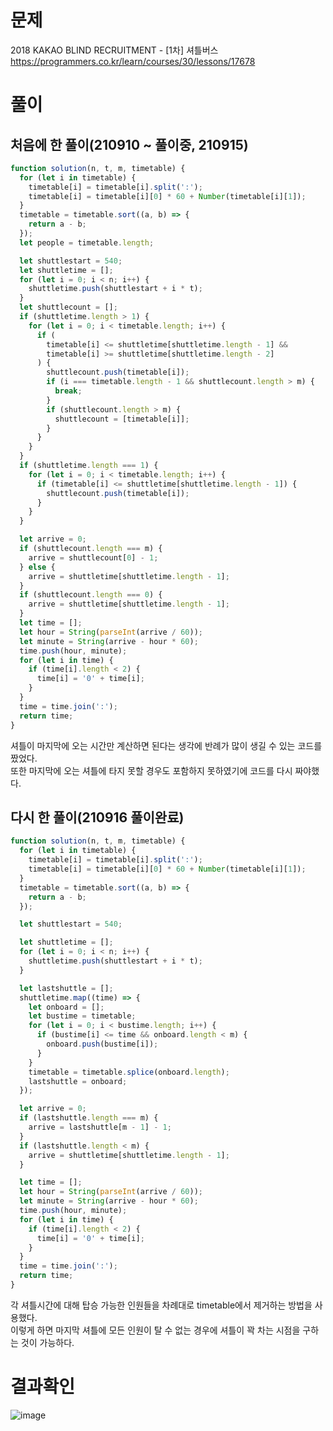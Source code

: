 <h1>문제</h1>

2018 KAKAO BLIND RECRUITMENT - [1차] 셔틀버스  
https://programmers.co.kr/learn/courses/30/lessons/17678


<h1>풀이</h1>
<h2>처음에 한 풀이(210910 ~ 풀이중, 210915)</h2>

```jsx
function solution(n, t, m, timetable) {
  for (let i in timetable) {
    timetable[i] = timetable[i].split(':');
    timetable[i] = timetable[i][0] * 60 + Number(timetable[i][1]);
  }
  timetable = timetable.sort((a, b) => {
    return a - b;
  });
  let people = timetable.length;

  let shuttlestart = 540;
  let shuttletime = [];
  for (let i = 0; i < n; i++) {
    shuttletime.push(shuttlestart + i * t);
  }
  let shuttlecount = [];
  if (shuttletime.length > 1) {
    for (let i = 0; i < timetable.length; i++) {
      if (
        timetable[i] <= shuttletime[shuttletime.length - 1] &&
        timetable[i] >= shuttletime[shuttletime.length - 2]
      ) {
        shuttlecount.push(timetable[i]);
        if (i === timetable.length - 1 && shuttlecount.length > m) {
          break;
        }
        if (shuttlecount.length > m) {
          shuttlecount = [timetable[i]];
        }
      }
    }
  }
  if (shuttletime.length === 1) {
    for (let i = 0; i < timetable.length; i++) {
      if (timetable[i] <= shuttletime[shuttletime.length - 1]) {
        shuttlecount.push(timetable[i]);
      }
    }
  }

  let arrive = 0;
  if (shuttlecount.length === m) {
    arrive = shuttlecount[0] - 1;
  } else {
    arrive = shuttletime[shuttletime.length - 1];
  }
  if (shuttlecount.length === 0) {
    arrive = shuttletime[shuttletime.length - 1];
  }
  let time = [];
  let hour = String(parseInt(arrive / 60));
  let minute = String(arrive - hour * 60);
  time.push(hour, minute);
  for (let i in time) {
    if (time[i].length < 2) {
      time[i] = '0' + time[i];
    }
  }
  time = time.join(':');
  return time;
}

```

셔틀이 마지막에 오는 시간만 계산하면 된다는 생각에 반례가 많이 생길 수 있는 코드를 짰었다.  
또한 마지막에 오는 셔틀에 타지 못할 경우도 포함하지 못하였기에 코드를 다시 짜야했다.

<h2>다시 한 풀이(210916 풀이완료)</h2>

```jsx
function solution(n, t, m, timetable) {
  for (let i in timetable) {
    timetable[i] = timetable[i].split(':');
    timetable[i] = timetable[i][0] * 60 + Number(timetable[i][1]);
  }
  timetable = timetable.sort((a, b) => {
    return a - b;
  });

  let shuttlestart = 540;

  let shuttletime = [];
  for (let i = 0; i < n; i++) {
    shuttletime.push(shuttlestart + i * t);
  }

  let lastshuttle = [];
  shuttletime.map((time) => {
    let onboard = [];
    let bustime = timetable;
    for (let i = 0; i < bustime.length; i++) {
      if (bustime[i] <= time && onboard.length < m) {
        onboard.push(bustime[i]);
      }
    }
    timetable = timetable.splice(onboard.length);
    lastshuttle = onboard;
  });

  let arrive = 0;
  if (lastshuttle.length === m) {
    arrive = lastshuttle[m - 1] - 1;
  }
  if (lastshuttle.length < m) {
    arrive = shuttletime[shuttletime.length - 1];
  }

  let time = [];
  let hour = String(parseInt(arrive / 60));
  let minute = String(arrive - hour * 60);
  time.push(hour, minute);
  for (let i in time) {
    if (time[i].length < 2) {
      time[i] = '0' + time[i];
    }
  }
  time = time.join(':');
  return time;
}
```

각 셔틀시간에 대해 탑승 가능한 인원들을 차례대로 timetable에서 제거하는 방법을 사용했다.  
이렇게 하면 마지막 셔틀에 모든 인원이 탈 수 없는 경우에 셔틀이 꽉 차는 시점을 구하는 것이 가능하다.

<h1>결과확인</h1>

![image](https://user-images.githubusercontent.com/80687334/133624229-59e6b356-028e-4d6e-b603-9f4e908c8bf1.png)
